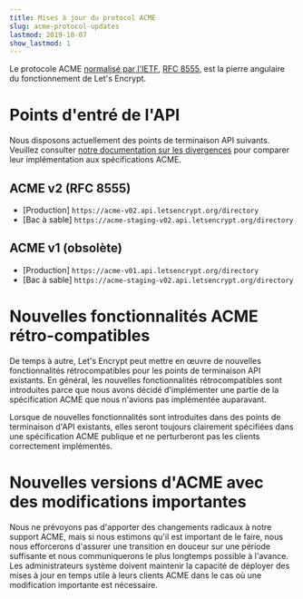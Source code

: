 ```yaml
---
title: Mises à jour du protocol ACME
slug: acme-protocol-updates
lastmod: 2019-10-07
show_lastmod: 1
---
```



Le protocole ACME [normalisé par l'IETF](https://letsencrypt.org/2019/03/11/acme-protocol-ietf-standard.html), [RFC 8555](https://datatracker.ietf.org/doc/rfc8555/), est la pierre angulaire du fonctionnement de Let's Encrypt.

# Points d'entré de l'API

Nous disposons actuellement des points de terminaison API suivants. Veuillez consulter [notre documentation sur les divergences](https://github.com/letsencrypt/boulder/blob/main/docs/acme-divergences.md) pour comparer leur implémentation aux spécifications ACME.

## ACME v2 (RFC 8555)

* [Production] `https://acme-v02.api.letsencrypt.org/directory`
* [Bac à sable] `https://acme-staging-v02.api.letsencrypt.org/directory`

## ACME v1 (obsolète)

* [Production] `https://acme-v01.api.letsencrypt.org/directory`
* [Bac à sable] `https://acme-staging-v02.api.letsencrypt.org/directory`

# Nouvelles fonctionnalités ACME rétro-compatibles

De temps à autre, Let's Encrypt peut mettre en œuvre de nouvelles fonctionnalités rétrocompatibles pour les points de terminaison API existants. En général, les nouvelles fonctionnalités rétrocompatibles sont introduites parce que nous avons décidé d'implémenter une partie de la spécification ACME que nous n'avions pas implémentée auparavant.

Lorsque de nouvelles fonctionnalités sont introduites dans des points de terminaison d'API existants, elles seront toujours clairement spécifiées dans une spécification ACME publique et ne perturberont pas les clients correctement implémentés.

# Nouvelles versions d'ACME avec des modifications importantes

Nous ne prévoyons pas d'apporter des changements radicaux à notre support ACME, mais si nous estimons qu'il est important de le faire, nous nous efforcerons d'assurer une transition en douceur sur une période suffisante et nous communiquerons le plus longtemps possible à l'avance. Les administrateurs système doivent maintenir la capacité de déployer des mises à jour en temps utile à leurs clients ACME dans le cas où une modification importante est nécessaire.
